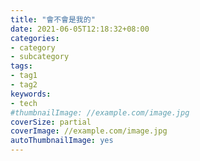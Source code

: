 ```yaml
---
title: "會不會是我的"
date: 2021-06-05T12:18:32+08:00
categories:
- category
- subcategory
tags:
- tag1
- tag2
keywords:
- tech
#thumbnailImage: //example.com/image.jpg
coverSize: partial
coverImage: //example.com/image.jpg
autoThumbnailImage: yes
---
```


<!--more-->